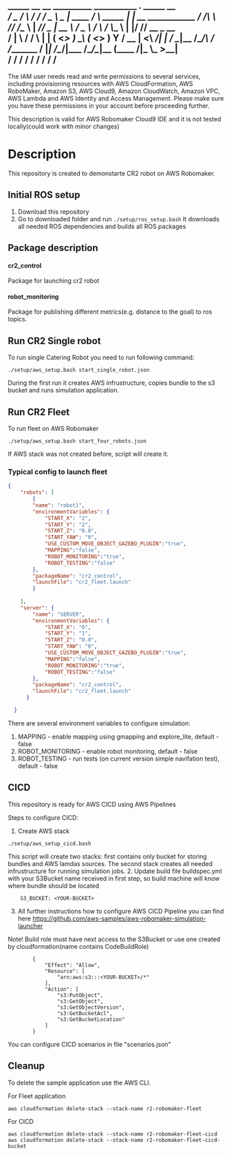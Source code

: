    _____  __      __  _________ __________      ___.             _____          __                 
  /  _  \/  \    /  \/   _____/ \______   \ ____\_ |__   ____   /     \ _____  |  | __ ___________ 
 /  /_\  \   \/\/   /\_____  \   |       _//  _ \| __ \ /  _ \ /  \ /  \\__  \ |  |/ // __ \_  __ \
/    |    \        / /        \  |    |   (  <_> ) \_\ (  <_> )    Y    \/ __ \|    <\  ___/|  | \/
\____|__  /\__/\  / /_______  /  |____|_  /\____/|___  /\____/\____|__  (____  /__|_ \\___  >__|   
        \/      \/          \/          \/           \/               \/     \/     \/    \/       
 ----------------------------------------------------------------- 

The IAM user needs read and write permissions to several services, including provisioning resources with AWS CloudFormation, AWS RoboMaker, Amazon S3, AWS Cloud9, Amazon CloudWatch, Amazon VPC, AWS Lambda and AWS Identity and Access Management. 
Please make sure you have these permissions in your account before proceeding further.


This description is valid for AWS Robomaker Cloud9 IDE and it is not tested locally(could work with minor changes)


# Description

This repository is created to demonstarte CR2 robot on AWS Robomaker.


## Initial ROS setup
1. Download this repository 
2. Go to downloaded folder and run `./setup/ros_setup.bash`
It downloads all needed ROS dependencies and builds all ROS packages




## Package description
#### cr2_control
Package for launching cr2 robot
#### robot_monitoring
Package for publishing different metrics(e.g. distance to the goal) to ros topics.


## Run CR2 Single robot
To run single Catering Robot you need to run following command:
```
./setup/aws_setup.bash start_single_robot.json
```
During the first run it creates AWS infrustructure, copies bundle to the s3 bucket and runs simulation application.


## Run CR2 Fleet

To run fleet on AWS Robomaker
```
./setup/aws_setup.bash start_four_robots.json 
```

If AWS stack was not created before, script will create it.


### Typical config to launch fleet 

```json
{
    "robots": [
        {
        "name": "robot1",
        "environmentVariables": {
            "START_X": "2",
            "START_Y": "2",
            "START_Z": "0.0",
            "START_YAW": "0",
            "USE_CUSTOM_MOVE_OBJECT_GAZEBO_PLUGIN":"true",
            "MAPPING":"false",
            "ROBOT_MONITORING":"true",
            "ROBOT_TESTING":"false"
        },
        "packageName": "cr2_control",
        "launchFile": "cr2_fleet.launch"
        }
      
    ],
    "server": {
        "name": "SERVER",
        "environmentVariables": {
            "START_X": "0",
            "START_Y": "1",
            "START_Z": "0.0",
            "START_YAW": "0",
            "USE_CUSTOM_MOVE_OBJECT_GAZEBO_PLUGIN":"true",
            "MAPPING":"false",
            "ROBOT_MONITORING":"true",
            "ROBOT_TESTING":"false"
        },
        "packageName": "cr2_control",
        "launchFile": "cr2_fleet.launch"
      }

  }
```

There are several environment variables to configure simulation:
1. MAPPING - enable mapping using gmapping and explore_lite, default - false
2. ROBOT_MONITORING - enable robot monitoring, default - false 
3. ROBOT_TESTING - run tests (on current version simple navifation test), default - false


## CICD
This repository is ready for AWS CICD using AWS Pipelines

Steps to configure CICD:
1. Create AWS stack
```
./setup/aws_setup_cicd.bash 
```
This script will create two stacks: first contains only bucket for storing bundles and AWS lamdas sources. The second stack creates all needed infrustructure for running simulation jobs.
2. Update build file buildspec.yml with your S3Bucket name received in first step, so build machine will know where bundle should be located
```
    S3_BUCKET: <YOUR-BUCKET>
```
3. All further instructions how to configure AWS CICD Pipeline you can find here https://github.com/aws-samples/aws-robomaker-simulation-launcher

Note! Build role must have next access to the S3Bucket or use one created by cloudformation(name contains CodeBuildRole)
```
        {
            "Effect": "Allow",
            "Resource": [
                "arn:aws:s3:::<YOUR-BUCKET>/*"
            ],
            "Action": [
                "s3:PutObject",
                "s3:GetObject",
                "s3:GetObjectVersion",
                "s3:GetBucketAcl",
                "s3:GetBucketLocation"
            ]
        }
```

You can configure CICD scenarios in file "scenarios.json" 


## Cleanup

To delete the sample application use the AWS CLI.

For Fleet application
```
aws cloudformation delete-stack --stack-name r2-robomaker-fleet
```
For CICD
```
aws cloudformation delete-stack --stack-name r2-robomaker-fleet-cicd
aws cloudformation delete-stack --stack-name r2-robomaker-fleet-cicd-bucket
```